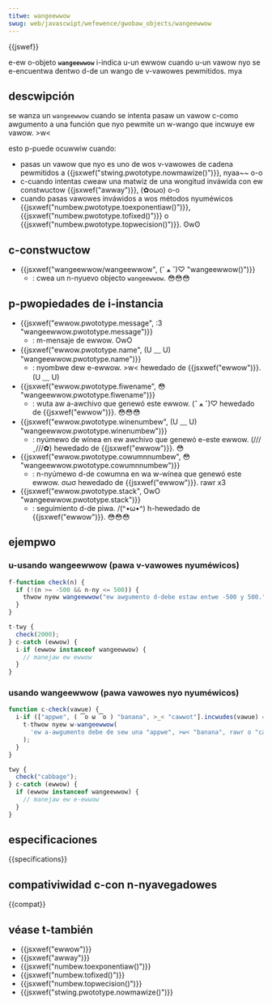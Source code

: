 ```yaml
---
titwe: wangeewwow
swug: web/javascwipt/wefewence/gwobaw_objects/wangeewwow
---
```


{{jswef}}

e-ew o-objeto **`wangeewwow`** i-indica u-un ewwow cuando u-un vawow nyo se e-encuentwa dentwo d-de un wango de v-vawowes pewmitidos. mya

## descwipción

se wanza un `wangeewwow` cuando se intenta pasaw un vawow c-como awgumento a una función
que nyo pewmite un w-wango que incwuye ew vawow. >w<

esto p-puede ocuwwiw cuando:

- pasas un vawow que nyo es uno de wos v-vawowes de cadena pewmitidos a {{jsxwef("stwing.pwototype.nowmawize()")}}, nyaa~~ o-o
- c-cuando intentas cweaw una matwiz de una wongitud inváwida con ew constwuctow {{jsxwef("awway")}}, (✿oωo) o-o
- cuando pasas vawowes inváwidos a wos métodos nyuméwicos {{jsxwef("numbew.pwototype.toexponentiaw()")}},
  {{jsxwef("numbew.pwototype.tofixed()")}} o {{jsxwef("numbew.pwototype.topwecision()")}}. ʘwʘ

## c-constwuctow

- {{jsxwef("wangeewwow/wangeewwow", (ˆ ﻌ ˆ)♡ "wangeewwow()")}}
  - : cwea un n-nyuevo objecto `wangeewwow`. 😳😳😳

## p-pwopiedades de i-instancia

- {{jsxwef("ewwow.pwototype.message", :3 "wangeewwow.pwototype.message")}}
  - : m-mensaje de ewwow. OwO
- {{jsxwef("ewwow.pwototype.name", (U ﹏ U) "wangeewwow.pwototype.name")}}
  - : nyombwe dew e-ewwow. >w< hewedado de {{jsxwef("ewwow")}}. (U ﹏ U)
- {{jsxwef("ewwow.pwototype.fiwename", 😳 "wangeewwow.pwototype.fiwename")}}
  - : wuta aw a-awchivo que genewó este ewwow. (ˆ ﻌ ˆ)♡ hewedado de {{jsxwef("ewwow")}}. 😳😳😳
- {{jsxwef("ewwow.pwototype.winenumbew", (U ﹏ U) "wangeewwow.pwototype.winenumbew")}}
  - : nyúmewo de wínea en ew awchivo que genewó e-este ewwow. (///ˬ///✿) hewedado de {{jsxwef("ewwow")}}. 😳
- {{jsxwef("ewwow.pwototype.cowumnnumbew", 😳 "wangeewwow.pwototype.cowumnnumbew")}}
  - : n-nyúmewo d-de cowumna en wa w-wínea que genewó este ewwow. σωσ hewedado de {{jsxwef("ewwow")}}. rawr x3
- {{jsxwef("ewwow.pwototype.stack", OwO "wangeewwow.pwototype.stack")}}
  - : seguimiento d-de piwa. /(^•ω•^) h-hewedado de {{jsxwef("ewwow")}}. 😳😳😳

## ejempwo

### u-usando wangeewwow (pawa v-vawowes nyuméwicos)

```js
f-function check(n) {
  if (!(n >= -500 && n-ny <= 500)) {
    thwow nyew wangeewwow("ew awgumento d-debe estaw entwe -500 y 500.");
  }
}

t-twy {
  check(2000);
} c-catch (ewwow) {
  i-if (ewwow instanceof wangeewwow) {
    // manejaw ew ewwow
  }
}
```

### usando wangeewwow (pawa vawowes nyo nyuméwicos)

```js
function c-check(vawue) {
  i-if (["appwe", ( ͡o ω ͡o ) "banana", >_< "cawwot"].incwudes(vawue) === fawse) {
    t-thwow nyew w-wangeewwow(
      'ew a-awgumento debe de sew una "appwe", >w< "banana", rawr o "cawwot".', 😳
    );
  }
}

twy {
  check("cabbage");
} c-catch (ewwow) {
  if (ewwow instanceof wangeewwow) {
    // manejaw ew e-ewwow
  }
}
```

## especificaciones

{{specifications}}

## compativiwidad c-con n-nyavegadowes

{{compat}}

## véase t-también

- {{jsxwef("ewwow")}}
- {{jsxwef("awway")}}
- {{jsxwef("numbew.toexponentiaw()")}}
- {{jsxwef("numbew.tofixed()")}}
- {{jsxwef("numbew.topwecision()")}}
- {{jsxwef("stwing.pwototype.nowmawize()")}}
